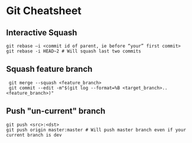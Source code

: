 # Git Cheatsheet

## Interactive Squash
    git rebase –i <commit id of parent, ie before “your” first commit>
    git rebase -i HEAD~2 # Will squash last two commits
    
## Squash feature branch
     git merge --squash <feature_branch>
     git commit --edit -m"$(git log --format=%B <target_branch>..<feature_branch>)"
     
## Push "un-current" branch
    git push <src>:<dst>
    git push origin master:master # Will push master branch even if your current branch is dev
